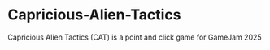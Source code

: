 # Capricious-Alien-Tactics
Capricious Alien Tactics (CAT) is a point and click game for GameJam 2025

